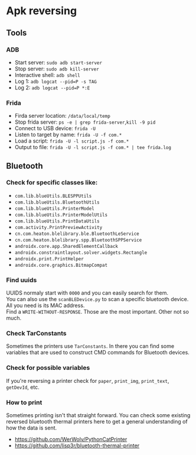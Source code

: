 # Apk reversing

## Tools

### ADB
- Start server: `sudo adb start-server`
- Stop server: `sudo adb kill-server`
- Interactive shell: `adb shell`
- Log 1: `adb logcat --pid=P -s TAG`
- Log 2: `adb logcat --pid=P *:E`

### Frida
- Firda server location: `/data/local/temp`
- Stop frida server: `ps -e | grep frida-server`,`kill -9 pid`
- Connect to USB device: `frida -U`
- Listen to target by name: `frida -U -f com.*`
- Load a script: `frida -U -l script.js -f com.*`
- Output to file: `frida -U -l script.js -f com.* | tee frida.log`

## Bluetooth

### Check for specific classes like:
- `com.lib.blueUtils.BLESPPUtils`
- `com.lib.blueUtils.BluetoothUtils`
- `com.lib.blueUtils.PrinterModel`
- `com.lib.blueUtils.PrinterModelUtils`
- `com.lib.blueUtils.PrintDataUtils`
- `com.activity.PrintPreviewActivity`
- `cn.com.heaton.blelibrary.ble.BluetoothLeService`
- `cn.com.heaton.blelibrary.spp.BluetoothSPPService`
- `androidx.core.app.SharedElementCallback`
- `androidx.constraintlayout.solver.widgets.Rectangle`
- `androidx.print.PrintHelper`
- `androidx.core.graphics.BitmapCompat`

### Find uuids
UUIDS normaly start with `0000` and you can easily search for them.  
You can also use the `scanBLEDevice.py` to scan a specific bluetooth device. All you need is its MAC address.  
Find a `WRITE-WITHOUT-RESPONSE`. Those are the most important. Other not so much.

### Check TarConstants
Sometimes the printers use `TarConstants`. In there you can find some variables that are used to construct CMD commands for Bluetooth devices.  

### Check for possible variables
If you're reversing a printer check for `paper`, `print_img`, `print_text`, `getDevId`, etc.

### How to print
Sometimes printing isn't that straight forward. You can check some existing reversed bluetooth thermal printers here to get a general understanding of how the data is sent.  
- https://github.com/WerWolv/PythonCatPrinter
- https://github.com/lisp3r/bluetooth-thermal-printer